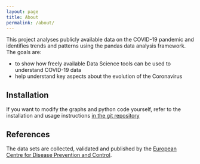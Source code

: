 ```yaml
---
layout: page
title: About
permalink: /about/
---
```



This project analyses publicly available data on the COVID-19 pandemic and identifies trends and patterns using the pandas data analysis framework. The goals are:

* to show how freely available Data Science tools can be used to understand COVID-19 data
* help understand key aspects about the evolution of the Coronavirus

## Installation
If you want to modify the graphs and python code yourself, refer to the installation and usage instructions [in the git repository](https://github.com/paulknewton/covid-ml)

## References
The data sets are collected, validated and published by the [European Centre for Disease Prevention and Control](https://www.ecdc.europa.eu).
